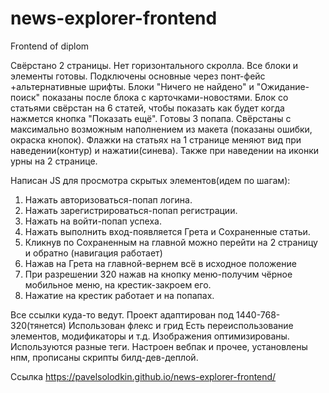 # news-explorer-frontend
Frontend of diplom

Свёрстано 2 страницы.
Нет горизонтального скролла.
Все блоки и элементы готовы. 
Подключены основные через понт-фейс +альтернативные шрифты.
Блоки "Ничего не найдено" и "Ожидание-поиск" показаны после блока с карточками-новостями.
Блок со статьями свёрстан на 6 статей, чтобы показать как будет когда нажмется кнопка "Показать ещё".
Готовы 3 попапа. Свёрстаны с максимально возможным наполнением из макета (показаны ошибки, окраска кнопок).
Флажки на статьях на 1 странице меняют вид при наведении(контур) и нажатии(синева).
Также при наведении на иконки урны на 2 странице.

Написан JS для просмотра скрытых элементов(идем по шагам):
1. Нажать авторизоваться-попап логина.
2. Нажать зарегистрироваться-попап регистрации.
3. Нажать на войти-попап успеха.
4. Нажать выполнить вход-появляется Грета и Сохраненные статьи.
5. Кликнув по Сохраненным на главной можно перейти на 2 страницу и обратно (навигация работает)
6. Нажав на Грета на главной-вернем всё в исходное положение
7. При разрешении 320 нажав на кнопку меню-получим чёрное мобильное меню, на крестик-закроем его.
8. Нажатие на крестик работает и на попапах.

Все ссылки куда-то ведут.
Проект адаптирован под 1440-768-320(тянется)
Использован флекс и грид
Есть переиспользование элементов, модификаторы и т.д.
Изображения оптимизированы.
Используются разные теги.
Настроен вебпак и прочее, установлены нпм, прописаны скрипты билд-дев-деплой.

Ссылка https://pavelsolodkin.github.io/news-explorer-frontend/
